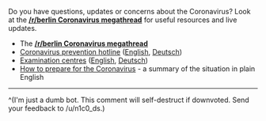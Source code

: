 Do you have questions, updates or concerns about the Coronavirus? Look at the **[/r/berlin Coronavirus megathread](https://www.reddit.com/r/berlin/comments/fhdgku/should_we_keep_all_coronavirus_posts_in_the/)** for useful resources and live updates.

* The **[/r/berlin Coronavirus megathread](https://www.reddit.com/r/berlin/comments/fgk8ez/berlins_coronavirus_megathread_live_updates/)**
* [Coronavirus prevention hotline](https://www.berlin.de/sen/gesundheit/themen/gesundheitsschutz-und-umwelt/infektionsschutz/coronavirus/coronavirus-prevention-in-berlin-903922.en.php) ([English](https://www.berlin.de/sen/gesundheit/themen/gesundheitsschutz-und-umwelt/infektionsschutz/coronavirus/coronavirus-prevention-in-berlin-903922.en.php), [Deutsch](https://www.berlin.de/sen/gesundheit/themen/gesundheitsschutz-und-umwelt/infektionsschutz/coronavirus/))
* [Examination centres](https://www.berlin.de/en/news/coronavirus/6100254-6098215-coronavirus-examination-centres-in-berli.en.html) ([English](https://www.berlin.de/en/news/coronavirus/6100254-6098215-coronavirus-examination-centres-in-berli.en.html), [Deutsch](https://www.berlin.de/special/gesundheit-und-beauty/gesundheit/6100254-210-coronavirus-untersuchungsstellen-in-berl.html))
* [How to prepare for the Coronavirus](https://allaboutberlin.com/guides/coronavirus) - a summary of the situation in plain English

----

^(I'm just a dumb bot. This comment will self-destruct if downvoted. Send your feedback to /u/n1c0_ds.)